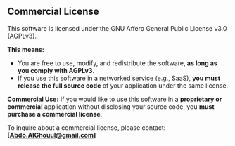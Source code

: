 ## Commercial License

This software is licensed under the GNU Affero General Public License v3.0 (AGPLv3).

**This means:**

- You are free to use, modify, and redistribute the software, **as long as you comply with AGPLv3**.
- If you use this software in a networked service (e.g., SaaS), **you must release the full source code** of your application under the same license.

**Commercial Use:**
If you would like to use this software in a **proprietary or commercial** application without disclosing your source code,
you **must purchase a commercial license**.

To inquire about a commercial license, please contact:
**[Abdo.AlGhouul@gmail.com]**
